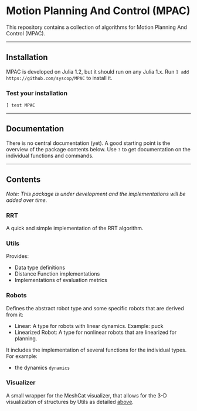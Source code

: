 # Motion Planning And Control (MPAC)

This repository contains a collection of algorithms for Motion Planning And Control (MPAC).

___

## Installation

MPAC is developed on Julia 1.2, but it should run on any Julia 1.x.
Run `] add https://github.com/syscop/MPAC` to install it.

### Test your installation

`] test MPAC`
___

## Documentation

There is no central documentation (yet). A good starting point is the overview of the package contents below. Use `?` to get documentation on the individual functions and commands.

___

## Contents

*Note: This package is under development and the implementations will be added over time.*

### RRT

A quick and simple implementation of the RRT algorithm.

### Utils

Provides:

* Data type definitions
* Distance Function implementations
* Implementations of evaluation metrics

### Robots

Defines the abstract robot type and some specific robots that are derived from it:

* Linear: A type for robots with linear dynamics. Example: puck
* Linearized Robot: A type for nonlinear robots that are linearized for planning.

It includes the implementation of several functions for the individual types. For example:

* the dynamics `dynamics`

### Visualizer

A small wrapper for the MeshCat visualizer, that allows for the 3-D visualization of structures by Utils as detailed [above](#Utils).
